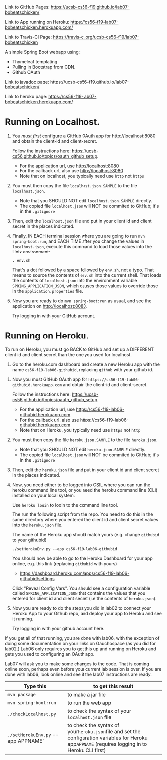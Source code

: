 Link to GitHub Pages: https://ucsb-cs56-f19.github.io/lab07-bobeatschicken/

Link to App running on Heroku: https://cs56-f19-lab07-bobeatschicken.herokuapp.com/

Link to Travis-CI Page: https://travis-ci.org/ucsb-cs56-f19/lab07-bobeatschicken

A simple Spring Boot webapp using:

- Thymeleaf templating
- Pulling in Bootstrap from CDN.
- Github OAuth

Link to javadoc page: <https://ucsb-cs56-f19.github.io/lab07-bobeatschicken/>

Link to heroku page: <https://cs56-f19-lab07-bobeatschicken.herokuapp.com/>

# Running on Localhost.

1.  You _must first_ configure a GitHub OAuth app for http://localhost:8080 and obtain the client-id and client-secret.

    Follow the instructions here: <https://ucsb-cs56.github.io/topics/oauth_github_setup>.

    - For the application url, use <http://localhost:8080>
    - For the callback url, also use <http://localhost:8080>
    - Note that on localhost, you typically need use `http` not `https`

2.  You must then copy the file `localhost.json.SAMPLE` to the file `localhost.json`.

    - Note that you SHOULD NOT edit `localhost.json.SAMPLE` directly.
    - The copied file `localhost.json` will NOT be commited to GitHub; it's in the `.gitignore`

3.  Then, edit the `localhost.json` file and put in your client id and client secret in the places indicated.

4.  Finally, IN EACH terminal session where you are going to run `mvn spring-boot:run`, and EACH TIME after you
    change the values in `localhost.json`, execute this command to load those values into the Unix environment:

    ```
    . env.sh
    ```

    That's a dot followed by a space followed by `env.sh`, not a typo. That means to source the contents of `env.sh` into the
    current shell. That loads the contents of `localhost.json` into the environment variable `SPRING_APPLICATION_JSON`, which
    causes those values to override those in the `application.properties` file.

5)  Now you are ready to do `mvn spring-boot:run` as usual, and see the application on <http://localhost:8080>.

    Try logging in with your GitHub account.

# Running on Heroku.

To run on Heroku, you must go BACK to GitHub and set up a DIFFERENT client id and client secret than the one you used for
localhost.

1.  Go to the heroku.com dashboard and create a new Heroku app with the name `cs56-f19-lab06-githubid`, replacing `github` with your
    github id.

1)  Now you must GitHub OAuth app for `https://cs56-f19-lab06-githubid.herokuapp.com` and obtain the client-id and client-secret.

    Follow the instructions here: <https://ucsb-cs56.github.io/topics/oauth_github_setup>.

    - For the application url, use <https://cs56-f19-lab06-githubid.herokuapp.com>
    - For the callback url, also use <https://cs56-f19-lab06-githubid.herokuapp.com>
    - Note that on Heroku, you typically need use `https` not `http`

2)  You must then copy the file `heroku.json.SAMPLE` to the file `heroku.json`.

    - Note that you SHOULD NOT edit `heroku.json.SAMPLE` directly.
    - The copied file `localhost.json` will NOT be commited to GitHub; it's in the `.gitignore`

3)  Then, edit the `heroku.json` file and put in your client id and client secret in the places indicated.

4)  Now, you need either to be logged into CSIL where you can run the heroku command line tool, or you need the heroku
    command line (CLI) installed on your local system.

    Use `heroku login` to login to the command line tool.

    The run the following script from the repo. You need to do this in the same directory where you entered
    the client id and client secret values into the `heroku.json` file.

    The name of the Heroku app should match yours (e.g. change `githubid` to your githubid)

    ```
    ./setHerokuEnv.py --app cs56-f19-lab06-githubid
    ```

    You should now be able to go to the Heroku Dashboard for your app online, e.g. this link (replacing `githubid` with yours)

    - <https://dashboard.heroku.com/apps/cs56-f19-lab06-githubid/settings>

    Click "Reveal Config Vars". You should see a configuration variable called `SPRING_APPLICATION_JSON` that contains
    the values that you entered for client id and client secret (i.e the contents of `heroku.json`).

5.  Now you are ready to do the steps you did in lab02 to connect your Heroku App to your Github repo, and deploy your app to Heroku and see it running.

    Try logging in with your github account here.

If you get all of that running, you are done with lab06, with the exception of doing some documentation on your links on Gauchospace (as you did for lab02.)
Lab06 only requires you to get this up and running on Heroku and gets you used to
configuring an OAuth app.

Lab07 will ask you to make some changes to the code. That is coming online soon, perhaps even before your current lab session is over. If you are done
with lab06, look online and see if the lab07 instructions are ready.

| Type this                                                                                                                                                                              | to get this result                                |
| -------------------------------------------------------------------------------------------------------------------------------------------------------------------------------------- | ------------------------------------------------- |
| `mvn package`                                                                                                                                                                          | to make a jar file                                |
| `mvn spring-boot:run`                                                                                                                                                                  | to run the web app                                |
| `./checkLocalhost.py`                                                                                                                                                                  | to check the syntax of your `localhost.json` file |
| `./setHerokuEnv.py` --app APPNAME`| to check the syntax of your`heroku.json`file and set the configuration variables for Heroku app`APPNAME` (requires logging in to Heroku CLI first) |
